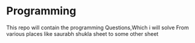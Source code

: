 # Programming
This repo will contain the programming Questions,Which i will solve From various places like saurabh shukla sheet to some other sheet
